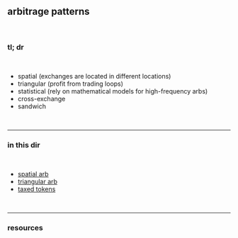## arbitrage patterns

<br>

### tl; dr

<br>

* spatial (exchanges are located in different locations)
* triangular (profit from trading loops)
* statistical (rely on mathematical models for high-frequency arbs)
* cross-exchange
* sandwich

<br>

----

### in this dir

<br>

* [spatial arb](spatial.md)
* [triangular arb](triangle.md)
* [taxed tokens](taxed.md)

<br>

---

### resources
